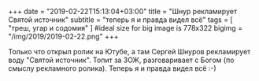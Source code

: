 +++
date = "2019-02-22T15:13:04+03:00"
title = "Шнур рекламирует Святой источник"
subtitle = "теперь я и правда видел всё"
tags        = [ "треш, угар и содомия" ]
#ideal size for big image is 778х322
bigimg = "/img/2019/2019-02-22.png"
+++

Только что открыл ролик на Ютубе, а там Сергей Шнуров рекламирует воду "Святой источник". Топит за ЗОЖ, разговаривает с Богом (по смыслу рекламного ролика). Теперь я и правда видел всё :-)


